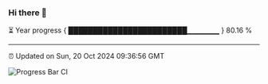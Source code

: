 ### Hi there 👋

⏳ Year progress { ████████████████████████▁▁▁▁▁▁ } 80.16 %

---

⏰ Updated on Sun, 20 Oct 2024 09:36:56 GMT

![Progress Bar CI](https://github.com/IshwaranRudhara/GIT-ACTION/workflows/Progress%20Bar%20CI/badge.svg)
